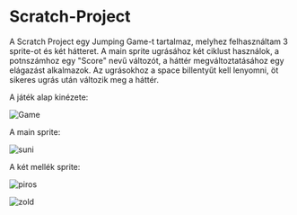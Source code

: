 # Scratch-Project
A Scratch Project egy Jumping Game-t tartalmaz, melyhez felhasználtam 3 sprite-ot és két hátteret.
A main sprite ugrásához két ciklust használok, a potnszámhoz egy "Score" nevű változót, a háttér megváltoztatásához egy elágazást alkalmazok.
Az ugrásokhoz a space billentyűt kell lenyomni, öt sikeres ugrás után változik meg a háttér.


A játék alap kinézete:


![Game](https://user-images.githubusercontent.com/99276463/155891238-04936056-4151-4dbc-b0b3-8ba738d9aa9f.png)


A main sprite:



![suni](https://user-images.githubusercontent.com/99276463/155891334-93615984-0f3d-468b-807d-eb2299ce5e96.png)


A két mellék sprite:


![piros](https://user-images.githubusercontent.com/99276463/155891361-70ef097a-bcf8-48fc-ae41-2ca5ef15bfff.png)




![zold](https://user-images.githubusercontent.com/99276463/155891366-8ee2fc80-3686-453b-8027-c0754a5b55fd.png)

